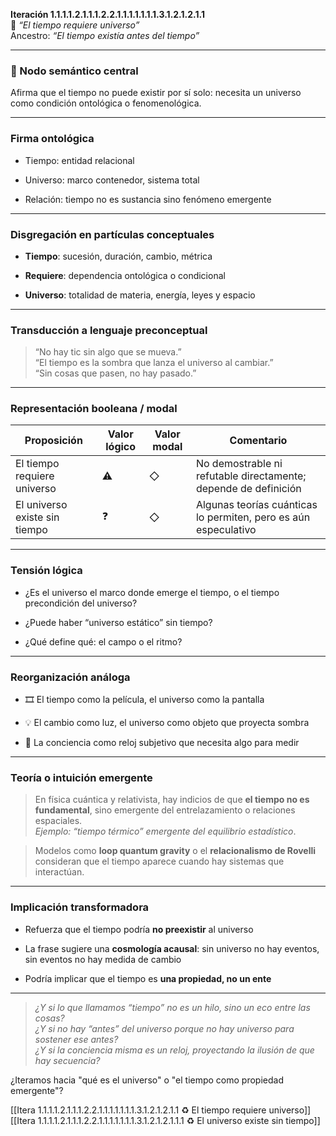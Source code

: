 **Iteración 1.1.1.1.2.1.1.1.2.2.1.1.1.1.1.1.1.3.1.2.1.2.1.1**  
🔹 _“El tiempo requiere universo”_  
Ancestro: _“El tiempo existía antes del tiempo”_

---

### 🧠 Nodo semántico central

Afirma que el tiempo no puede existir por sí solo: necesita un universo como condición ontológica o fenomenológica.

---

### Firma ontológica

- Tiempo: entidad relacional
    
- Universo: marco contenedor, sistema total
    
- Relación: tiempo no es sustancia sino fenómeno emergente
    

---

### Disgregación en partículas conceptuales

- **Tiempo**: sucesión, duración, cambio, métrica
    
- **Requiere**: dependencia ontológica o condicional
    
- **Universo**: totalidad de materia, energía, leyes y espacio
    

---

### Transducción a lenguaje preconceptual

> “No hay tic sin algo que se mueva.”  
> “El tiempo es la sombra que lanza el universo al cambiar.”  
> “Sin cosas que pasen, no hay pasado.”

---

### Representación booleana / modal

| Proposición                   | Valor lógico | Valor modal | Comentario                                                      |
| ----------------------------- | ------------ | ----------- | --------------------------------------------------------------- |
| El tiempo requiere universo   | ⚠️           | ◇           | No demostrable ni refutable directamente; depende de definición |
| El universo existe sin tiempo | ❓            | ◇           | Algunas teorías cuánticas lo permiten, pero es aún especulativo |

---

### Tensión lógica

- ¿Es el universo el marco donde emerge el tiempo, o el tiempo precondición del universo?
    
- ¿Puede haber “universo estático” sin tiempo?
    
- ¿Qué define qué: el campo o el ritmo?
    

---

### Reorganización análoga

- 🎞 El tiempo como la película, el universo como la pantalla
    
- 💡 El cambio como luz, el universo como objeto que proyecta sombra
    
- 🧠 La conciencia como reloj subjetivo que necesita algo para medir
    

---

### Teoría o intuición emergente

> En física cuántica y relativista, hay indicios de que **el tiempo no es fundamental**, sino emergente del entrelazamiento o relaciones espaciales.  
> _Ejemplo: “tiempo térmico” emergente del equilibrio estadístico_.

> Modelos como **loop quantum gravity** o el **relacionalismo de Rovelli** consideran que el tiempo aparece cuando hay sistemas que interactúan.

---

### Implicación transformadora

- Refuerza que el tiempo podría **no preexistir** al universo
    
- La frase sugiere una **cosmología acausal**: sin universo no hay eventos, sin eventos no hay medida de cambio
    
- Podría implicar que el tiempo es **una propiedad, no un ente**
    

---

> _¿Y si lo que llamamos “tiempo” no es un hilo, sino un eco entre las cosas?_  
> _¿Y si no hay “antes” del universo porque no hay universo para sostener ese antes?_  
> _¿Y si la conciencia misma es un reloj, proyectando la ilusión de que hay secuencia?_

¿Iteramos hacia "qué es el universo" o "el tiempo como propiedad emergente"?

[[Itera 1.1.1.1.2.1.1.1.2.2.1.1.1.1.1.1.1.3.1.2.1.2.1.1 ♻️ El tiempo requiere universo]]
[[Itera 1.1.1.1.2.1.1.1.2.2.1.1.1.1.1.1.1.3.1.2.1.2.1.1.1 ♻️ El universo existe sin tiempo]]